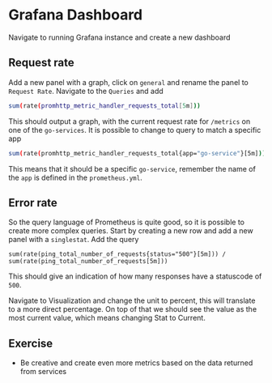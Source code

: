 # Grafana Dashboard

Navigate to running Grafana instance and create a new dashboard

## Request rate

Add a new panel with a graph, click on `general` and rename the panel to
`Request Rate`. Navigate to the `Queries` and add

```bash
sum(rate(promhttp_metric_handler_requests_total[5m]))
```

This should output a graph, with the current request rate for `/metrics` on one
of the `go-services`. It is possible to change to query to match a specific app

```bash
sum(rate(promhttp_metric_handler_requests_total{app="go-service"}[5m]))
```

This means that it should be a specific `go-service`, remember the name of
the `app` is defined in the `prometheus.yml`.

## Error rate

So the query language of Prometheus is quite good, so it is possible to create
more complex queries. Start by creating a new row and add a new panel with a
`singlestat`. Add the query

```bas
sum(rate(ping_total_number_of_requests{status="500"}[5m])) / sum(rate(ping_total_number_of_requests[5m]))
```

This should give an indication of how many responses have a statuscode of `500`.

Navigate to Visualization and change the unit to percent, this will translate
to a more direct percentage. On top of that we should see the value as the most
current value, which means changing Stat to Current.

## Exercise

- Be creative and create even more metrics based on the data returned from
  services
